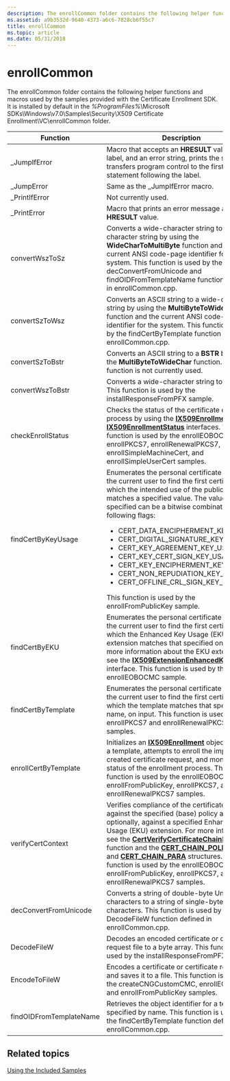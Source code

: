 ```yaml
---
description: The enrollCommon folder contains the following helper functions and macros used by the samples provided with the Certificate Enrollment SDK.
ms.assetid: a9b3532d-9640-4373-a6c6-7828cb6f55c7
title: enrollCommon
ms.topic: article
ms.date: 05/31/2018
---
```


# enrollCommon

The enrollCommon folder contains the following helper functions and macros used by the samples provided with the Certificate Enrollment SDK. It is installed by default in the *%ProgramFiles%*\\Microsoft SDKs\\Windows\\v7.0\\Samples\\Security\\X509 Certificate Enrollment\\VC\\enrollCommon folder.




| Function | Description | 
|----------|-------------|
| _JumpIfError | Macro that accepts an <strong>HRESULT</strong> value, a label, and an error string, prints the string, and transfers program control to the first statement following the label. | 
| _JumpError | Same as the _JumpIfError macro. | 
| _PrintIfError | Not currently used. | 
| _PrintError | Macro that prints an error message and an <strong>HRESULT</strong> value. | 
| convertWszToSz | Converts a wide-character string to an ASCII character string by using the <strong>WideCharToMultiByte</strong> function and the current ANSI code-page identifier for the system. This function is used by the decConvertFromUnicode and findOIDFromTemplateName functions defined in enrollCommon.cpp. | 
| convertSzToWsz | Converts an ASCII string to a wide-character string by using the <strong>MultiByteToWideChar</strong> function and the current ANSI code-page identifier for the system. This function is used by the findCertByTemplate function defined in enrollCommon.cpp. | 
| convertSzToBstr | Converts an ASCII string to a <strong>BSTR</strong> by using the <strong>MultiByteToWideChar</strong> function. This function is not currently used. | 
| convertWszToBstr | Converts a wide-character string to a <strong>BSTR</strong>. This function is used by the installResponseFromPFX sample. | 
| checkEnrollStatus | Checks the status of the certificate enrollment process by using the <a href="/windows/desktop/api/CertEnroll/nn-certenroll-ix509enrollment"><strong>IX509Enrollment</strong></a> and <a href="/windows/desktop/api/CertEnroll/nn-certenroll-ix509enrollmentstatus"><strong>IX509EnrollmentStatus</strong></a> interfaces. This function is used by the enrollEOBOCMC, enrollPKCS7, enrollRenewalPKCS7, enrollSimpleMachineCert, and enrollSimpleUserCert samples. | 
| findCertByKeyUsage | Enumerates the personal certificate store of the current user to find the first certificate for which the intended use of the public key matches a specified value. The value specified can be a bitwise combination of the following flags:<ul><li>CERT_DATA_ENCIPHERMENT_KEY_USAGE</li><li>CERT_DIGITAL_SIGNATURE_KEY_USAGE</li><li>CERT_KEY_AGREEMENT_KEY_USAGE</li><li>CERT_KEY_CERT_SIGN_KEY_USAGE</li><li>CERT_KEY_ENCIPHERMENT_KEY_USAGE</li><li>CERT_NON_REPUDIATION_KEY_USAGE</li><li>CERT_OFFLINE_CRL_SIGN_KEY_USAGE</li></ul>This function is used by the enrollFromPublicKey sample.<br /> | 
| findCertByEKU | Enumerates the personal certificate store of the current user to find the first certificate for which the Enhanced Key Usage (EKU) extension matches that specified on input. For more information about the EKU extension, see the <a href="/windows/desktop/api/CertEnroll/nn-certenroll-ix509extensionenhancedkeyusage"><strong>IX509ExtensionEnhancedKeyUsage</strong></a> interface. This function is used by the enrollEOBOCMC sample. | 
| findCertByTemplate | Enumerates the personal certificate store of the current user to find the first certificate for which the template matches that specified, by name, on input. This function is used by the enrollPKCS7 and enrollRenewalPKCS7 samples. | 
| enrollCertByTemplate | Initializes an <a href="/windows/desktop/api/CertEnroll/nn-certenroll-ix509enrollment"><strong>IX509Enrollment</strong></a> object by using a template, attempts to enroll the implicitly created certificate request, and monitors the status of the enrollment process. This function is used by the enrollEOBOCMC, enrollFromPublicKey, enrollPKCS7, and enrollRenewalPKCS7 samples. | 
| verifyCertContext | Verifies compliance of the certificate chain against the specified (base) policy and, optionally, against a specified Enhanced Key Usage (EKU) extension. For more information, see the <a href="/windows/desktop/api/wincrypt/nf-wincrypt-certverifycertificatechainpolicy"><strong>CertVerifyCertificateChainPolicy</strong></a> function and the <a href="/windows/desktop/api/wincrypt/ns-wincrypt-cert_chain_policy_para"><strong>CERT_CHAIN_POLICY_PARA</strong></a> and <a href="/windows/desktop/api/wincrypt/ns-wincrypt-cert_chain_para"><strong>CERT_CHAIN_PARA</strong></a> structures. This function is used by the enrollEOBOCMC, enrollFromPublicKey, enrollPKCS7, and enrollRenewalPKCS7 samples. | 
| decConvertFromUnicode | Converts a string of double-byte Unicode characters to a string of single-byte ANSI characters. This function is used by the DecodeFileW function defined in enrollCommon.cpp. | 
| DecodeFileW | Decodes an encoded certificate or certificate request file to a byte array. This function is used by the installResponseFromPFX sample. | 
| EncodeToFileW | Encodes a certificate or certificate request and saves it to a file. This function is used by the createCNGCustomCMC, enrollEOBOCMC, and enrollFromPublicKey samples. | 
| findOIDFromTemplateName | Retrieves the object identifier for a template specified by name. This function is used by the findCertByTemplate function defined in enrollCommon.cpp. | 




 

## Related topics

<dl> <dt>

[Using the Included Samples](using-the-included-samples.md)
</dt> </dl>

 

